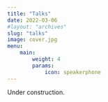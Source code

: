 ```yaml
---
title: "Talks"
date: 2022-03-06
#layout: "archives"
slug: "talks"
image: cover.jpg
menu:
    main:
        weight: 4
        params: 
            icon: speakerphone
---
```


Under construction.  